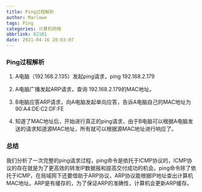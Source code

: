 ```yaml
---
title: Ping过程解析
author: Marlowe
tags: Ping
categories: 计算机网络
abbrlink: 62101
date: 2021-04-16 20:03:07
---
```


<!--more-->

### Ping过程解析

1. A电脑（192.168.2.135）发起ping请求，ping 192.168.2.179

2. A电脑广播发起ARP请求，查询 192.168.2.179的MAC地址。

3. B电脑应答ARP请求，向A电脑发起单向应答，告诉A电脑自己的MAC地址为90:A4:DE:C2:DF:FE

4. 知道了MAC地址后，开始进行真正的ping请求，由于B电脑可以根据A电脑发送的请求知道源MAC地址，所有就可以根据源MAC地址进行响应了。


### 总结

我们分析了一次完整的ping请求过程，ping命令是依托于ICMP协议的，ICMP协议的存在就是为了更高效的转发IP数据报和提高交付成功的机会。ping命令除了依托于ICMP，在局域网下还要借助于ARP协议，ARP协议能根据IP地址查出计算机MAC地址。ARP是有缓存的，为了保证ARP的准确性，计算机会更新ARP缓存。